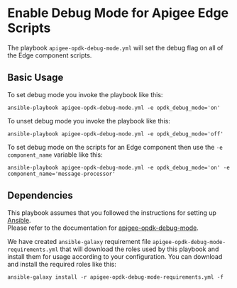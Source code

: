 # Enable Debug Mode for Apigee Edge Scripts

The playbook `apigee-opdk-debug-mode.yml` will set the debug flag on all of the Edge component scripts. 
 
## Basic Usage 
    
To set debug mode you invoke the playbook like this: 

    ansible-playbook apigee-opdk-debug-mode.yml -e opdk_debug_mode='on'
    
To unset debug mode you invoke the playbook like this:

    ansible-playbook apigee-opdk-debug-mode.yml -e opdk_debug_mode='off'
    
To set debug mode on the scripts for an Edge component then use the `-e component_name` variable like this:
 
    ansible-playbook apigee-opdk-debug-mode.yml -e opdk_debug_mode='on' -e component_name='message-processor'
    
## Dependencies

This playbook assumes that you followed the instructions for setting up [Ansible](https://github.com/carlosfrias/apigee-opdk-playbook-setup-ansible).    
Please refer to the documentation for [apigee-opdk-debug-mode](https://github.com/carlosfrias/apigee-opdk-debug-mode). 

We have created `ansible-galaxy` requirement file `apigee-opdk-debug-mode-requirements.yml` that will download the roles 
used by this playbook and install them for usage according to your configuration. You can download and install the 
required roles like this: 

    ansible-galaxy install -r apigee-opdk-debug-mode-requirements.yml -f

